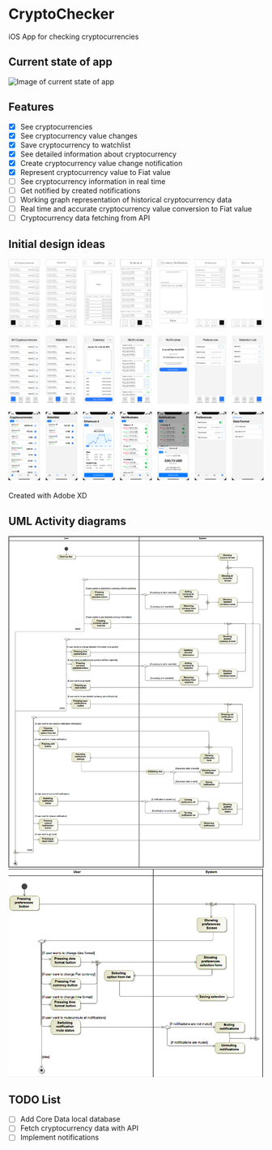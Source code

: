 # CryptoChecker
iOS App for checking cryptocurrencies

## Current state of app
![Image of current state of app](README_Files/README_Current_State.gif)

## Features
- [x] See cryptocurrencies
- [x] See cryptocurrency value changes
- [x] Save cryptocurrency to watchlist
- [x] See detailed information about cryptocurrency
- [x] Create cryptocurrency value change notification
- [x] Represent cryptocurrency value to Fiat value
- [ ] See cryptocurrency information in real time
- [ ] Get notified by created notifications
- [ ] Working graph representation of historical cryptocurrency data
- [ ] Real time and accurate cryptocurrency value conversion to Fiat value
- [ ] Cryptocurrency data fetching from API

## Initial design ideas

![Image of design ideas](README_Files/README_design_ideas.jpg)

Created with Adobe XD

## UML Activity diagrams
![Image of activity diagram 1](README_Files/README_Activity_Diagram_1.png)
![Image of activity diagram 2](README_Files/README_Activity_Diagram_2.png)

## TODO List
- [ ] Add Core Data local database
- [ ] Fetch cryptocurrency data with API
- [ ] Implement notifications
